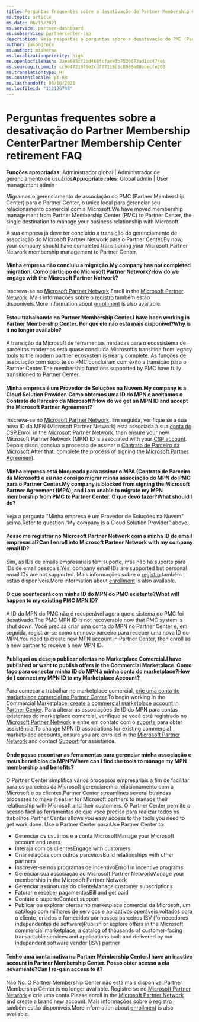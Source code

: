 ```yaml
---
title: Perguntas frequentes sobre a desativação do Partner Membership Center
ms.topic: article
ms.date: 06/15/2021
ms.service: partner-dashboard
ms.subservice: partnercenter-csp
description: Veja respostas a perguntas sobre a desativação do PMC (Partner Membership Center) e a mudança para o Partner Center.
author: jasongroce
ms.author: misherma
ms.localizationpriority: high
ms.openlocfilehash: 2aea685cf2bd468fcfa4e3b7530672ad1cc474eb
ms.sourcegitcommit: cc9e47219f6e2cdf77118b5c8986e86ebecfe260
ms.translationtype: HT
ms.contentlocale: pt-BR
ms.lasthandoff: 06/16/2021
ms.locfileid: "112126748"
---
```

# <a name="partner-membership-center-retirement-faq"></a><span data-ttu-id="8e6bb-103">Perguntas frequentes sobre a desativação do Partner Membership Center</span><span class="sxs-lookup"><span data-stu-id="8e6bb-103">Partner Membership Center retirement FAQ</span></span>
<span data-ttu-id="8e6bb-104">**Funções apropriadas**: Administrador global | Administrador de gerenciamento de usuários</span><span class="sxs-lookup"><span data-stu-id="8e6bb-104">**Appropriate roles**: Global admin | User management admin</span></span>

<span data-ttu-id="8e6bb-105">Migramos o gerenciamento de associação do PMC (Partner Membership Center) para o Partner Center, o único local para gerenciar seu relacionamento comercial com a Microsoft.</span><span class="sxs-lookup"><span data-stu-id="8e6bb-105">We have moved membership management from Partner Membership Center (PMC) to Partner Center, the single destination to manage your business relationship with Microsoft.</span></span> 

<span data-ttu-id="8e6bb-106">A sua empresa já deve ter concluído a transição do gerenciamento de associação do Microsoft Partner Network para o Partner Center.</span><span class="sxs-lookup"><span data-stu-id="8e6bb-106">By now, your company should have completed transitioning your Microsoft Partner Network membership management to Partner Center.</span></span>

#### <a name="my-company-has-not-completed-migration-how-do-we-engage-with-the-microsoft-partner-network"></a><span data-ttu-id="8e6bb-107">Minha empresa não concluiu a migração.</span><span class="sxs-lookup"><span data-stu-id="8e6bb-107">My company has not completed migration.</span></span> <span data-ttu-id="8e6bb-108">Como participo do Microsoft Partner Network?</span><span class="sxs-lookup"><span data-stu-id="8e6bb-108">How do we engage with the Microsoft Partner Network?</span></span>
<span data-ttu-id="8e6bb-109">Inscreva-se no [Microsoft Partner Network](https://partner.microsoft.com/dashboard/account/v3/enrollment/introduction/partnership).</span><span class="sxs-lookup"><span data-stu-id="8e6bb-109">Enroll in the [Microsoft Partner Network](https://partner.microsoft.com/dashboard/account/v3/enrollment/introduction/partnership).</span></span> <span data-ttu-id="8e6bb-110">Mais informações sobre o [registro](mpn-create-a-partner-center-account.md) também estão disponíveis.</span><span class="sxs-lookup"><span data-stu-id="8e6bb-110">More information about [enrollment](mpn-create-a-partner-center-account.md) is also available.</span></span> 

#### <a name="i-have-been-working-in-partner-membership-center-why-is-it-no-longer-available"></a><span data-ttu-id="8e6bb-111">Estou trabalhando no Partner Membership Center.</span><span class="sxs-lookup"><span data-stu-id="8e6bb-111">I have been working in Partner Membership Center.</span></span> <span data-ttu-id="8e6bb-112">Por que ele não está mais disponível?</span><span class="sxs-lookup"><span data-stu-id="8e6bb-112">Why is it no longer available?</span></span>
<span data-ttu-id="8e6bb-113">A transição da Microsoft de ferramentas herdadas para o ecossistema de parceiros modernos está quase concluída.</span><span class="sxs-lookup"><span data-stu-id="8e6bb-113">Microsoft’s transition from legacy tools to the modern partner ecosystem is nearly complete.</span></span> <span data-ttu-id="8e6bb-114">As funções de associação com suporte do PMC concluíram com êxito a transição para o Partner Center.</span><span class="sxs-lookup"><span data-stu-id="8e6bb-114">The membership functions supported by PMC have fully transitioned to Partner Center.</span></span>

#### <a name="my-company-is-a-cloud-solution-provider-how-do-we-get-an-mpn-id-and-accept-the-microsoft-partner-agreement"></a><span data-ttu-id="8e6bb-115">Minha empresa é um Provedor de Soluções na Nuvem.</span><span class="sxs-lookup"><span data-stu-id="8e6bb-115">My company is a Cloud Solution Provider.</span></span> <span data-ttu-id="8e6bb-116">Como obtemos uma ID do MPN e aceitamos o Contrato de Parceiro da Microsoft?</span><span class="sxs-lookup"><span data-stu-id="8e6bb-116">How do we get an MPN ID and accept the Microsoft Partner Agreement?</span></span>
<span data-ttu-id="8e6bb-117">Inscreva-se no [Microsoft Partner Network](https://partner.microsoft.com/dashboard/account/v3/enrollment/introduction/partnership). Em seguida, verifique se a sua nova ID do MPN (Microsoft Partner Network) está associada à sua [conta do CSP](update-your-partner-profile.md#update-your-mpn-id-associated-with-your-csp-account).</span><span class="sxs-lookup"><span data-stu-id="8e6bb-117">Enroll in the [Microsoft Partner Network](https://partner.microsoft.com/dashboard/account/v3/enrollment/introduction/partnership), then ensure your new Microsoft Partner Network (MPN) ID is associated with your [CSP account](update-your-partner-profile.md#update-your-mpn-id-associated-with-your-csp-account).</span></span> <span data-ttu-id="8e6bb-118">Depois disso, conclua o processo de assinar o [Contrato de Parceiro da Microsoft](microsoft-partner-agreement.md).</span><span class="sxs-lookup"><span data-stu-id="8e6bb-118">After that, complete the process of signing the [Microsoft Partner Agreement](microsoft-partner-agreement.md).</span></span>

#### <a name="my-company-is-blocked-from-signing-the-microsoft-partner-agreement-mpa-and-i-am-unable-to-migrate-my-mpn-membership-from-pmc-to-partner-center-what-should-i-do"></a><span data-ttu-id="8e6bb-119">Minha empresa está bloqueada para assinar o MPA (Contrato de Parceiro da Microsoft) e eu não consigo migrar minha associação do MPN do PMC para o Partner Center.</span><span class="sxs-lookup"><span data-stu-id="8e6bb-119">My company is blocked from signing the Microsoft Partner Agreement (MPA), and I am unable to migrate my MPN membership from PMC to Partner Center.</span></span> <span data-ttu-id="8e6bb-120">O que devo fazer?</span><span class="sxs-lookup"><span data-stu-id="8e6bb-120">What should I do?</span></span>
<span data-ttu-id="8e6bb-121">Veja a pergunta "Minha empresa é um Provedor de Soluções na Nuvem" acima.</span><span class="sxs-lookup"><span data-stu-id="8e6bb-121">Refer to question “My company is a Cloud Solution Provider” above.</span></span>

#### <a name="can-i-enroll-into-microsoft-partner-network-with-my-company-email-id"></a><span data-ttu-id="8e6bb-122">Posso me registrar no Microsoft Partner Network com a minha ID de email empresarial?</span><span class="sxs-lookup"><span data-stu-id="8e6bb-122">Can I enroll into Microsoft Partner Network with my company email ID?</span></span>
<span data-ttu-id="8e6bb-123">Sim, as IDs de emails empresariais têm suporte, mas não há suporte para IDs de email pessoais.</span><span class="sxs-lookup"><span data-stu-id="8e6bb-123">Yes, company email IDs are supported but personal email IDs are not supported.</span></span> <span data-ttu-id="8e6bb-124">Mais informações sobre o [registro](mpn-create-a-partner-center-account.md) também estão disponíveis.</span><span class="sxs-lookup"><span data-stu-id="8e6bb-124">More information about [enrollment](mpn-create-a-partner-center-account.md) is also available.</span></span> 

#### <a name="what-will-happen-to-my-existing-pmc-mpn-id"></a><span data-ttu-id="8e6bb-125">O que acontecerá com minha ID do MPN do PMC existente?</span><span class="sxs-lookup"><span data-stu-id="8e6bb-125">What will happen to my existing PMC MPN ID?</span></span>
<span data-ttu-id="8e6bb-126">A ID do MPN do PMC não é recuperável agora que o sistema do PMC foi desativado.</span><span class="sxs-lookup"><span data-stu-id="8e6bb-126">The PMC MPN ID is not recoverable now that PMC system is shut down.</span></span> <span data-ttu-id="8e6bb-127">Você precisa criar uma conta do MPN no Partner Center e, em seguida, registrar-se como um novo parceiro para receber uma nova ID do MPN.</span><span class="sxs-lookup"><span data-stu-id="8e6bb-127">You need to create new MPN account in Partner Center, then enroll as a new partner to receive a new MPN ID.</span></span>

#### <a name="i-have-published-or-want-to-publish-offers-in-the-commercial-marketplace-how-do-i-connect-my-mpn-id-to-my-marketplace-account"></a><span data-ttu-id="8e6bb-128">Publiquei ou desejo publicar ofertas no Marketplace Comercial.</span><span class="sxs-lookup"><span data-stu-id="8e6bb-128">I have published or want to publish offers in the Commercial Marketplace.</span></span> <span data-ttu-id="8e6bb-129">Como faço para conectar minha ID do MPN à minha conta do marketplace?</span><span class="sxs-lookup"><span data-stu-id="8e6bb-129">How do I connect my MPN ID to my Marketplace Account?</span></span>
<span data-ttu-id="8e6bb-130">Para começar a trabalhar no marketplace comercial, [crie uma conta do marketplace comercial no Partner Center](/azure/marketplace/create-account).</span><span class="sxs-lookup"><span data-stu-id="8e6bb-130">To begin working in the Commercial Marketplace, [create a commercial marketplace account in Partner Center](/azure/marketplace/create-account).</span></span>
<span data-ttu-id="8e6bb-131">Para alterar as associações de ID do MPN para contas existentes do marketplace comercial, verifique se você está registrado no [Microsoft Partner Network](https://partner.microsoft.com/dashboard/account/v3/enrollment/introduction/partnership) e entre em contato com o [suporte](https://partner.microsoft.com/support/?stage=2&topicid=e82f5aba-2576-3124-37e5-437532a50626) para obter assistência.</span><span class="sxs-lookup"><span data-stu-id="8e6bb-131">To change MPN ID associations for existing commercial marketplace accounts, ensure you are enrolled in the [Microsoft Partner Network](https://partner.microsoft.com/dashboard/account/v3/enrollment/introduction/partnership) and contact [Support](https://partner.microsoft.com/support/?stage=2&topicid=e82f5aba-2576-3124-37e5-437532a50626) for assistance.</span></span>

#### <a name="where-can-i-find-the-tools-to-manage-my-mpn-membership-and-benefits"></a><span data-ttu-id="8e6bb-132">Onde posso encontrar as ferramentas para gerenciar minha associação e meus benefícios do MPN?</span><span class="sxs-lookup"><span data-stu-id="8e6bb-132">Where can I find the tools to manage my MPN membership and benefits?</span></span>
<span data-ttu-id="8e6bb-133">O Partner Center simplifica vários processos empresariais a fim de facilitar para os parceiros da Microsoft gerenciarem o relacionamento com a Microsoft e os clientes.</span><span class="sxs-lookup"><span data-stu-id="8e6bb-133">Partner Center streamlines several business processes to make it easier for Microsoft partners to manage their relationship with Microsoft and their customers.</span></span> <span data-ttu-id="8e6bb-134">O Partner Center permite o acesso fácil às ferramentas de que você precisa para realizar todos os trabalhos.</span><span class="sxs-lookup"><span data-stu-id="8e6bb-134">Partner Center allows you easy access to the tools you need to get work done.</span></span> <span data-ttu-id="8e6bb-135">Use o Partner Center para:</span><span class="sxs-lookup"><span data-stu-id="8e6bb-135">Use Partner Center to:</span></span>
* <span data-ttu-id="8e6bb-136">Gerenciar os usuários e a conta Microsoft</span><span class="sxs-lookup"><span data-stu-id="8e6bb-136">Manage your Microsoft account and users</span></span>
* <span data-ttu-id="8e6bb-137">Interaja com os clientes</span><span class="sxs-lookup"><span data-stu-id="8e6bb-137">Engage with customers</span></span>
* <span data-ttu-id="8e6bb-138">Criar relações com outros parceiros</span><span class="sxs-lookup"><span data-stu-id="8e6bb-138">Build relationships with other partners</span></span>
* <span data-ttu-id="8e6bb-139">Inscrever-se nos programas de incentivo</span><span class="sxs-lookup"><span data-stu-id="8e6bb-139">Enroll in incentive programs</span></span>
* <span data-ttu-id="8e6bb-140">Gerenciar sua associação ao Microsoft Partner Network</span><span class="sxs-lookup"><span data-stu-id="8e6bb-140">Manage your membership in the Microsoft Partner Network</span></span>
* <span data-ttu-id="8e6bb-141">Gerenciar assinaturas do cliente</span><span class="sxs-lookup"><span data-stu-id="8e6bb-141">Manage customer subscriptions</span></span>
* <span data-ttu-id="8e6bb-142">Faturar e receber pagamentos</span><span class="sxs-lookup"><span data-stu-id="8e6bb-142">Bill and get paid</span></span>
* <span data-ttu-id="8e6bb-143">Contate o suporte</span><span class="sxs-lookup"><span data-stu-id="8e6bb-143">Contact support</span></span>
* <span data-ttu-id="8e6bb-144">Publicar ou explorar ofertas no marketplace comercial da Microsoft, um catálogo com milhares de serviços e aplicativos operáveis voltados para o cliente, criados e fornecidos por nossos parceiros ISV (fornecedores independentes de software)</span><span class="sxs-lookup"><span data-stu-id="8e6bb-144">Publish or explore offers in the Microsoft commercial marketplace, a catalog of thousands of customer-facing transactable services and applications built and delivered by our independent software vendor (ISV) partner</span></span>

#### <a name="i-have-an-inactive-account-in-partner-membership-center-can-i-re-gain-access-to-it"></a><span data-ttu-id="8e6bb-145">Tenho uma conta inativa no Partner Membership Center.</span><span class="sxs-lookup"><span data-stu-id="8e6bb-145">I have an inactive account in Partner Membership Center.</span></span> <span data-ttu-id="8e6bb-146">Posso obter acesso a ela novamente?</span><span class="sxs-lookup"><span data-stu-id="8e6bb-146">Can I re-gain access to it?</span></span> 
<span data-ttu-id="8e6bb-147">Não.</span><span class="sxs-lookup"><span data-stu-id="8e6bb-147">No.</span></span> <span data-ttu-id="8e6bb-148">O Partner Membership Center não está mais disponível.</span><span class="sxs-lookup"><span data-stu-id="8e6bb-148">Partner Membership Center is no longer available.</span></span> <span data-ttu-id="8e6bb-149">Registre-se no [Microsoft Partner Network](https://partner.microsoft.com/dashboard/account/v3/enrollment/introduction/partnership) e crie uma conta.</span><span class="sxs-lookup"><span data-stu-id="8e6bb-149">Please enroll in the [Microsoft Partner Network](https://partner.microsoft.com/dashboard/account/v3/enrollment/introduction/partnership) and create a brand new account.</span></span> <span data-ttu-id="8e6bb-150">Mais informações sobre o [registro](mpn-create-a-partner-center-account.md) também estão disponíveis.</span><span class="sxs-lookup"><span data-stu-id="8e6bb-150">More information about [enrollment](mpn-create-a-partner-center-account.md) is also available.</span></span>
